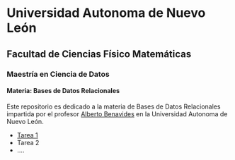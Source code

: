 # Universidad Autonoma de Nuevo León 
## Facultad de Ciencias Físico Matemáticas
### Maestría en Ciencia de Datos 


#### Materia: Bases de Datos Relacionales 
Este repositorio es dedicado a la materia de Bases de Datos Relacionales impartida por el profesor [Alberto Benavides](https://github.com/albertobenavides) en la Universidad Autonoma de Nuevo León.

- [Tarea 1](/TAREA1/INVESTIGACION.md) 
- Tarea 2
- ....